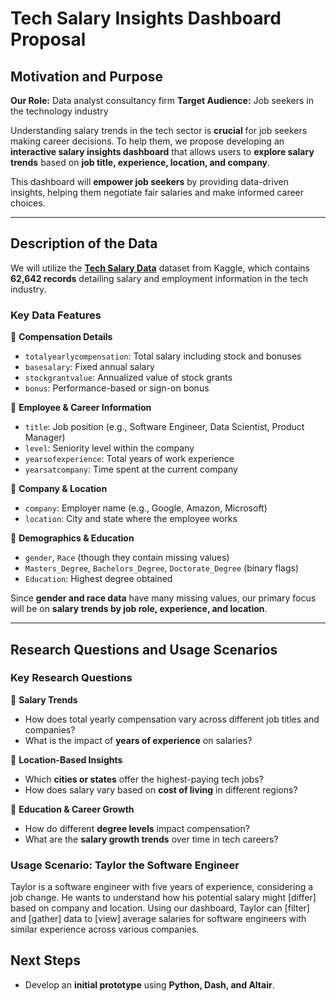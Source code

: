 # Tech Salary Insights Dashboard Proposal

## Motivation and Purpose
**Our Role:** Data analyst consultancy firm
**Target Audience:** Job seekers in the technology industry

Understanding salary trends in the tech sector is **crucial** for job seekers making career decisions. To help them, we propose developing an **interactive salary insights dashboard** that allows users to **explore salary trends** based on **job title, experience, location, and company**.

This dashboard will **empower job seekers** by providing data-driven insights, helping them negotiate fair salaries and make informed career choices.

---

## Description of the Data
We will utilize the **[Tech Salary Data](https://www.kaggle.com/datasets/haominjiang/tech-salary-data)** dataset from Kaggle, which contains **62,642 records** detailing salary and employment information in the tech industry.

### **Key Data Features**
🔹 **Compensation Details**
- `totalyearlycompensation`: Total salary including stock and bonuses
- `basesalary`: Fixed annual salary
- `stockgrantvalue`: Annualized value of stock grants
- `bonus`: Performance-based or sign-on bonus

🔹 **Employee & Career Information**
- `title`: Job position (e.g., Software Engineer, Data Scientist, Product Manager)
- `level`: Seniority level within the company
- `yearsofexperience`: Total years of work experience
- `yearsatcompany`: Time spent at the current company

🔹 **Company & Location**
- `company`: Employer name (e.g., Google, Amazon, Microsoft)
- `location`: City and state where the employee works

🔹 **Demographics & Education**
- `gender`, `Race` (though they contain missing values)
- `Masters_Degree`, `Bachelors_Degree`, `Doctorate_Degree` (binary flags)
- `Education`: Highest degree obtained

Since **gender and race data** have many missing values, our primary focus will be on **salary trends by job role, experience, and location**.

---

## Research Questions and Usage Scenarios

### **Key Research Questions**
🔹 **Salary Trends**
- How does total yearly compensation vary across different job titles and companies?
- What is the impact of **years of experience** on salaries?

🔹 **Location-Based Insights**
- Which **cities or states** offer the highest-paying tech jobs?
- How does salary vary based on **cost of living** in different regions?

🔹 **Education & Career Growth**
- How do different **degree levels** impact compensation?
- What are the **salary growth trends** over time in tech careers?

### **Usage Scenario: Taylor the Software Engineer**
Taylor is a software engineer with five years of experience, considering a job change. He wants to understand how his potential salary might [differ] based on company and location. Using our dashboard, Taylor can [filter] and [gather] data to [view] average salaries for software engineers with similar experience across various companies.

## Next Steps
- Develop an **initial prototype** using **Python, Dash, and Altair**.

